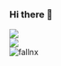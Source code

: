 ### Hi there 👋

![](https://komarev.com/ghpvc/?username=fallnx) <br/>
![](https://github-readme-stats.vercel.app/api?username=fallnx&count_private=true&show_icons=true&theme=tokyonight) <br/>
![fallnx](https://github-readme-stats.vercel.app/api/wakatime?username=fallnx&theme=tokyonight)

